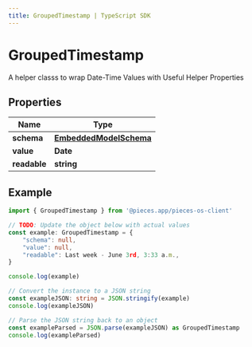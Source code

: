 ```yaml
---
title: GroupedTimestamp | TypeScript SDK
---
```



# GroupedTimestamp

A helper classs to wrap Date-Time Values with Useful Helper Properties

## Properties

Name | Type
------------ | -------------
**schema** | [**EmbeddedModelSchema**](EmbeddedModelSchema)
**value** | **Date**
**readable** | **string**

## Example

```typescript
import { GroupedTimestamp } from '@pieces.app/pieces-os-client'

// TODO: Update the object below with actual values
const example: GroupedTimestamp = {
    "schema": null,
    "value": null,
    "readable": Last week - June 3rd, 3:33 a.m.,
}

console.log(example)

// Convert the instance to a JSON string
const exampleJSON: string = JSON.stringify(example)
console.log(exampleJSON)

// Parse the JSON string back to an object
const exampleParsed = JSON.parse(exampleJSON) as GroupedTimestamp
console.log(exampleParsed)
```


